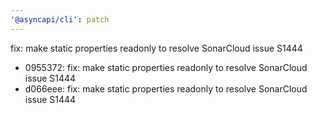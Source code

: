 ```yaml
---
'@asyncapi/cli': patch
---
```


fix: make static properties readonly to resolve SonarCloud issue S1444

- 0955372: fix: make static properties readonly to resolve SonarCloud issue S1444
- d066eee: fix: make static properties readonly to resolve SonarCloud issue S1444


